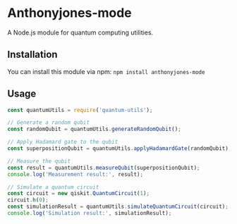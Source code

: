 # Anthonyjones-mode

A Node.js module for quantum computing utilities.

## Installation

You can install this module via npm: `npm install anthonyjones-mode`

## Usage
```javascript
const quantumUtils = require('quantum-utils');

// Generate a random qubit
const randomQubit = quantumUtils.generateRandomQubit();

// Apply Hadamard gate to the qubit
const superpositionQubit = quantumUtils.applyHadamardGate(randomQubit);

// Measure the qubit
const result = quantumUtils.measureQubit(superpositionQubit);
console.log('Measurement result:', result);

// Simulate a quantum circuit
const circuit = new qiskit.QuantumCircuit(1);
circuit.h(0);
const simulationResult = quantumUtils.simulateQuantumCircuit(circuit);
console.log('Simulation result:', simulationResult);
```

